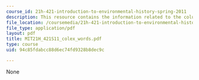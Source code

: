 ```yaml
---
course_id: 21h-421-introduction-to-environmental-history-spring-2011
description: This resource contains the information related to the columbian exchange.
file_location: /coursemedia/21h-421-introduction-to-environmental-history-spring-2011/94c85fdabcc88d6ec74fd9328b8dec9c_MIT21H_421S11_colex_words.pdf
file_type: application/pdf
layout: pdf
title: MIT21H_421S11_colex_words.pdf
type: course
uid: 94c85fdabcc88d6ec74fd9328b8dec9c

---
```

None